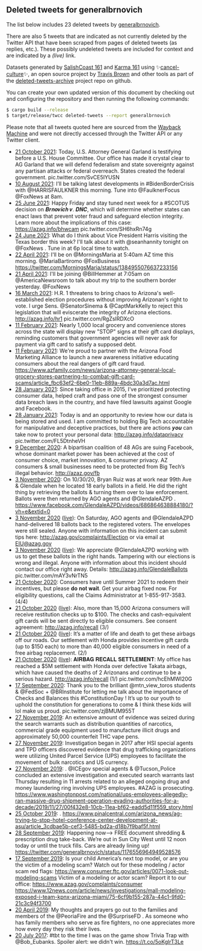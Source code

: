 ## Deleted tweets for generalbrnovich

The list below includes 23 deleted tweets by
[generalbrnovich](https://twitter.com/generalbrnovich).

There are also 5 tweets that are indicated as not currently
deleted by the Twitter API that have been scraped from pages of deleted tweets (as replies, etc.).
These possibly undeleted tweets are included for context and are indicated by a _(live)_ link.


Datasets generated by [SalishCoast 161](https://twitter.com/SalishCoastA) and [Karma 161](https://twitter.com/KarmaOneSixOne)
using ✨[cancel-culture](https://github.com/travisbrown/cancel-culture)✨, an open source project by [Travis Brown](https://twitter.com/travisbrown) 
and other tools as part of the [deleted-tweets-archive](https://github.com/salcoast/deleted-tweets-archive/) project repo on github.

You can create your own updated version of this document by checking out and configuring the
repository and then running the following commands:

```bash
$ cargo build --release
$ target/release/twcc deleted-tweets --report generalbrnovich
```

Please note that all tweets quoted here are sourced from the
[Wayback Machine](https://web.archive.org) and were not directly accessed through the Twitter API or
any Twitter client.

* [21 October 2021](https://web.archive.org/web/20211021161550/https://twitter.com/GeneralBrnovich/status/1451220663830679559): Today, U.S. Attorney General Garland is testifying before a U.S. House Committee.  Our office has made it crystal clear to AG Garland that we will defend federalism and state sovereignty against any partisan attacks or federal overreach.   States created the federal government. pic.twitter.com/SvCE5IYUSN
* [10 August 2021](https://web.archive.org/web/20210810153609/https://twitter.com/GeneralBrnovich/status/1425104759745253376): I’ll be talking latest developments in   #BidenBorderCrisis  with  @HARRISFAULKNER  this morning. Tune into  @FaulknerFocus   @FoxNews  at 8am.
* [25 June 2021](https://web.archive.org/web/20210625161950/https://twitter.com/GeneralBrnovich/status/1408459877177905156): Happy Friday and stay tuned next week for a  #SCOTUS  decision on 𝑩𝒓𝒏𝒐𝒗𝒊𝒄𝒉 𝒗. 𝑫𝑵𝑪, which will determine whether states can enact laws that prevent voter fraud and safeguard election integrity.   Learn more about the implications of this case:  https://azag.info/bhwcam  pic.twitter.com/SH6hxRn74g
* [24 June 2021](https://web.archive.org/web/20210624222604/https://twitter.com/GeneralBrnovich/status/1408189652830285824): What do I think about Vice President Harris visiting the Texas border this week? I'll talk about it with  @seanhannity  tonight on  @FoxNews . Tune in at 6p local time to watch.
* [22 April 2021](https://web.archive.org/web/20210422113104/https://twitter.com/GeneralBrnovich/status/1385194169824468998): I'll be on  @MorningsMaria  at 5:40am AZ time this morning.  @MariaBartiromo   @FoxBusiness  https://twitter.com/MorningsMaria/status/1384955076637233156
* [21 April 2021](https://web.archive.org/web/20210421131706/https://twitter.com/GeneralBrnovich/status/1384858563890225153): I'll be joining  @BillHemmer  at 7:05am on  @AmericaNewsroom  to talk about my trip to the southern border yesterday.  @FoxNews
* [16 March 2021](https://web.archive.org/web/20210316174837/https://twitter.com/GeneralBrnovich/status/1371881064029843457): H.R. 1 threatens to bring chaos to Arizona's well-established election procedures without improving Arizonan's right to vote. I urge Sens.  @SenatorSinema  &  @CaptMarkKelly  to reject this legislation that will eviscerate the integrity of Arizona elections.   http://azag.info/hr1  pic.twitter.com/RgZsIRDXcO
* [11 February 2021](https://web.archive.org/web/20210211183750/https://twitter.com/GeneralBrnovich/status/1359934627591294977): Nearly 1,000 local grocery and convenience stores across the state will display new "STOP" signs at their gift card displays, reminding customers that government agencies will never ask for payment via gift card to satisfy a supposed debt.
* [11 February 2021](https://web.archive.org/web/20210211183750/https://twitter.com/GeneralBrnovich/status/1359934627591294977): We're proud to partner with the Arizona Food Marketing Alliance to launch a new awareness initiative educating consumers about the real dangers of gift card fraud. https://www.azfamily.com/news/arizona-attorney-general-local-grocery-stores-partnering-to-combat-gift-card-scams/article_fbc63ef2-6be0-11eb-889a-4bdc30a3d7ac.html
* [28 January 2021](https://web.archive.org/web/20210128163920/https://twitter.com/GeneralBrnovich/status/1354831070965813249): Since taking office in 2015, I’ve prioritized protecting consumer data, helped craft and pass one of the strongest consumer data breach laws in the country, and have filed lawsuits against Google and Facebook.
* [28 January 2021](https://web.archive.org/web/20210128163920/https://twitter.com/GeneralBrnovich/status/1354831070965813249): Today is  and an opportunity to review how our data is being stored and used. I am committed to holding Big Tech accountable for manipulative and deceptive practices, but there are actions 𝒚𝒐𝒖 can take now to protect your personal data:  http://azag.info/dataprivacy  pic.twitter.com/FL5DtnheVH
* [ 9 December 2020](https://web.archive.org/web/20201209194811/https://twitter.com/GeneralBrnovich/status/1336759406143291393): A bipartisan coalition of 48 AGs are suing Facebook, whose dominant market power has been achieved at the cost of consumer choice, market innovation, & consumer privacy. AZ consumers & small businesses need to be protected from Big Tech’s illegal behavior.  http://azaz.gov/fb
* [ 3 November 2020](https://web.archive.org/web/20201103231940/https://twitter.com/GeneralBrnovich/status/1323766778405609472): On 10/30/20, Bryan Ruiz was at work near 99th Ave & Glendale when he located 18 early ballots in a field. He did the right thing by retrieving the ballots & turning them over to law enforcement. Ballots were then returned by AGO agents and  @GlendaleAZPD . https://www.facebook.com/GlendaleAZPD/videos/686864638884180/?vh=e&extid=0
* [ 3 November 2020](https://web.archive.org/web/20201103231940/https://twitter.com/GeneralBrnovich/status/1323766778405609472) ([live](https://twitter.com/GeneralBrnovich/status/1323755714339250177)): On Saturday, AGO agents and  @GlendaleAZPD  hand-delivered 18 ballots back to the registered voters. The envelopes were still sealed.   Anyone with information on this incident can submit tips here:  http://azag.gov/complaints/Election  or via email at EIU@azag.gov
* [ 3 November 2020](https://web.archive.org/web/20201103231940/https://twitter.com/GeneralBrnovich/status/1323766778405609472) ([live](https://twitter.com/GeneralBrnovich/status/1323739313956220930)): We appreciate  @GlendaleAZPD  working with us to get these ballots in the right hands. Tampering with our elections is wrong and illegal. Anyone with information about this incident should contact our office right away. Details:  http://azag.info/GlendaleBallots  pic.twitter.com/mAY3vNrTN5
* [21 October 2020](https://web.archive.org/web/20201021153913/https://twitter.com/GeneralBrnovich/status/1318939596781101056): Consumers have until Summer 2021 to redeem their incentives, but please 𝐝𝐨 𝐧𝐨𝐭 𝐰𝐚𝐢𝐭. Get your airbag fixed now. For eligibility questions, call the Claims Administrator at 1-855-917-3583. (4/4)
* [21 October 2020](https://web.archive.org/web/20201021153913/https://twitter.com/GeneralBrnovich/status/1318939596781101056) ([live](https://twitter.com/GeneralBrnovich/status/1318939595803815936)): Also, more than 15,000 Arizona consumers will receive restitution checks up to $100. The checks and cash-equivalent gift cards will be sent directly to eligible consumers. See consent agreement:  http://azag.info/recall  (3/)
* [21 October 2020](https://web.archive.org/web/20201021153913/https://twitter.com/GeneralBrnovich/status/1318939596781101056) ([live](https://twitter.com/GeneralBrnovich/status/1318939594927190016)): It’s a matter of life and death to get these airbags off our roads. Our settlement with Honda provides incentive gift cards (up to $150 each) to more than 40,000 eligible consumers in need of a free airbag replacement. (2/)
* [21 October 2020](https://web.archive.org/web/20201021153913/https://twitter.com/GeneralBrnovich/status/1318939596781101056) ([live](https://twitter.com/GeneralBrnovich/status/1318939593425645569)): 𝐀𝐈𝐑𝐁𝐀𝐆 𝐑𝐄𝐂𝐀𝐋𝐋 𝐒𝐄𝐓𝐓𝐋𝐄𝐌𝐄𝐍𝐓: My office has reached a $5M settlement with Honda over defective Takata airbags, which have caused the deaths of 2 Arizonans and continue to be a serious hazard.  http://azag.info/recall  (1/) pic.twitter.com/hcEhMWI20G
* [17 September 2020](https://web.archive.org/web/20200917204430/https://twitter.com/GeneralBrnovich/status/1306695205345583104): Thank you to the brilliant  @mtn_view_toros  students &  @FedSoc  +  @BRInstitute  for letting me talk about the importance of Checks and Balances this  #ConstitutionDay ! It’s up to our youth to uphold the constitution for generations to come & I think these kids will lol make us proud. pic.twitter.com/zjBMUM955T
* [27 November 2019](https://web.archive.org/web/20191127211046/https://twitter.com/GeneralBrnovich/status/1199795845366874112): An extensive amount of evidence was seized during the search warrants such as distribution quantities of narcotics, commercial grade equipment used to manufacture illicit drugs and approximately 50,000 counterfeit THC vape pens.
* [27 November 2019](https://web.archive.org/web/20191127211046/https://twitter.com/GeneralBrnovich/status/1199795845366874112): Investigation began in 2017 after HSI special agents and TPD officers discovered evidence that drug trafficking organizations were utilizing United Parcel Service (UPS) employees to facilitate the movement of bulk narcotics and US currency.
* [27 November 2019](https://web.archive.org/web/20191127211046/https://twitter.com/GeneralBrnovich/status/1199795845366874112): . @ICEgov  special agents &  @Tucson_Police  concluded an extensive investigation and executed search warrants last Thursday resulting in 11 arrests related to an alleged ongoing drug and money laundering ring involving UPS employees.  #AZAG  is prosecuting. https://www.washingtonpost.com/national/ups-employees-allegedly-ran-massive-drug-shipment-operation-evading-authorities-for-a-decade/2019/11/27/00f432e8-10cb-11ea-bf62-eadd5d11f559_story.html
* [25 October 2019](https://web.archive.org/web/20191025225123/https://twitter.com/GeneralBrnovich/status/1187862911273693184): . https://www.pinalcentral.com/arizona_news/ag-trying-to-stop-hotel-conference-center-development-at-asu/article_3cdbae5b-cef3-5485-bd2a-d18b7f9baf5f.html
* [28 September 2019](https://web.archive.org/web/20190928150310/https://twitter.com/GeneralBrnovich/status/1177959541729660928): Happening now—-> FREE document shredding & prescription drug take-back. We’re out in Sun City West until 12 noon today or until the truck fills. Cars are already lining up! https://twitter.com/generalbrnovich/status/1176556964949528576
* [17 September 2019](https://web.archive.org/web/20190917215713/https://twitter.com/GeneralBrnovich/status/1174075994279501824): Is your child America’s next top model, or are you the victim of a modeling scam?   Watch out for these modeling / actor scam red flags:  https://www.consumer.ftc.gov/articles/0071-look-out-modeling-scams   Victim of a modeling or actor scam? Report it to our office:  https://www.azag.gov/complaints/consumer  https://www.12news.com/article/news/investigations/mall-modeling-exposed-i-team-kpnx-arizona-miami/75-6cf9b155-287a-44c1-9fd0-21c3c94f3700
* [20 April 2019](https://web.archive.org/web/20190420192859/https://twitter.com/GeneralBrnovich/status/1119684372855083008): My thoughts and prayers go out to the families and members of the  @PeoriaFire  and the  @SurpriseFD . As someone who has family members who serve as fire fighters, no one appreciates more how every day they risk their lives.
* [20 July 2017](https://web.archive.org/web/20170720200139/https://twitter.com/GeneralBrnovich/status/888126780225142786): #tbt to the time I was on the game show Trivia Trap with @Bob_Eubanks. Spoiler alert: we didn't win. https://t.co/5oKglrT3Le
